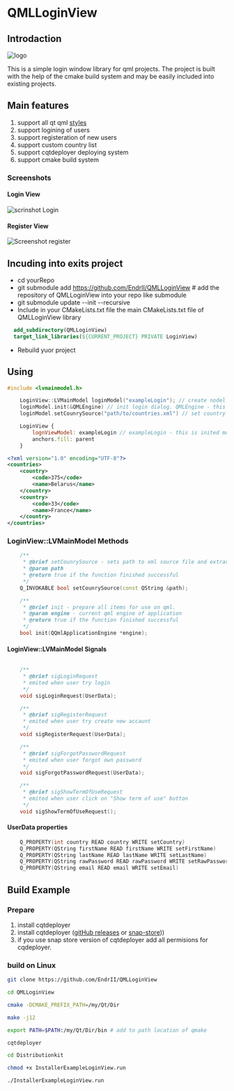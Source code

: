 # QMLLoginView

## Introdaction

![logo](https://user-images.githubusercontent.com/12465465/79076393-77b55300-7d02-11ea-8128-498f954dec92.png)


This is a simple login window library for qml projects. The project is built with the help of the сmake build system and may be easily included into existing projects.


## Main features

1. support all qt qml [styles](https://doc.qt.io/qt-5/qtquickcontrols2-styles.html)
2. support logining of users
3. support registeration of new users
4. support custom country list
5. support cqtdeployer deploying system
6. support cmake build system

### Screenshots

#### Login View
![scrinshot Login](https://user-images.githubusercontent.com/12465465/79075704-2060b400-7cfd-11ea-9891-db1671d085e9.png)

#### Register View
![Screenshot register](https://user-images.githubusercontent.com/12465465/79075702-1dfe5a00-7cfd-11ea-9abe-8cfdb3820fe6.png)


## Incuding into exits project
 
 * cd yourRepo
 * git submodule add https://github.com/EndrII/QMLLoginView # add the repository of QMLLoginView into your repo like submodule
 * git submodule update --init --recursive
 * Include in your CMakeLists.txt file the main CMakeLists.txt file of QMLLoginView library
  ``` cmake
    add_subdirectory(QMLLoginView)
    target_link_libraries(${CURRENT_PROJECT} PRIVATE LoginView)

  ```
 * Rebuild yuor project


## Using 

``` cpp
#include <lvmainmodel.h>

    LoginView::LVMainModel loginModel("exampleLogin"); // create nodel for login dialog
    loginModel.init(&QMLEngine) // init login dialog. QMLEngine - this is object of QQmlApplicationEngine.
    loginModel.setCounrySource("path/to/countries.xml") // set country list/ Example of counrys xml see example/example.xml

```

``` qml
    LoginView {
        lognViewModel: exampleLogin // exampleLogin - this is inited model in main.cpp
        anchors.fill: parent
    }
```

``` xml country example 
<?xml version="1.0" encoding="UTF-8"?>
<countries>
    <country>
        <code>375</code>
        <name>Belarus</name>
    </country>
    <country>
        <code>33</code>
        <name>France</name>
    </country>
</countries>

```

### LoginView::LVMainModel Methods
``` cpp
    /**
     * @brief setCounrySource - sets path to xml source file and extract list of countrys
     * @param path
     * @return true if the function finished successful
     */
    Q_INVOKABLE bool setCounrySource(const QString &path);

    /**
     * @brief init - prepare all items for use on qml.
     * @param engine - current qml engine of application
     * @return true if the function finished successful
     */
    bool init(QQmlApplicationEngine *engine);


``` 

#### LoginView::LVMainModel Signals 
``` cpp

    /**
     * @brief sigLoginRequest
     * emited when user try login
     */
    void sigLoginRequest(UserData);

    /**
     * @brief sigRegisterRequest
     * emited when user try create new accaunt
     */
    void sigRegisterRequest(UserData);

    /**
     * @brief sigForgotPasswordRequest
     * emited when user forgot own password
     */
    void sigForgotPasswordRequest(UserData);

    /**
     * @brief sigShowTermOfUseRequest
     * emited when user click on "Show term of use" button
     */
    void sigShowTermOfUseRequest();
```

#### UserData properties 
``` cpp
    Q_PROPERTY(int country READ country WRITE setCountry)
    Q_PROPERTY(QString firstName READ firstName WRITE setFirstName)
    Q_PROPERTY(QString lastName READ lastName WRITE setLastName)
    Q_PROPERTY(QString rawPassword READ rawPassword WRITE setRawPassword)
    Q_PROPERTY(QString email READ email WRITE setEmail)
```


## Build Example 

### Prepare
1. install cqtdeployer
2. install cqtdeployer ([gitHub releases](https://github.com/QuasarApp/CQtDeployer/releases) or [snap-store](https://snapcraft.io/cqtdeployer)))
3. if you use snap store version of cqtdeployer add all permisions for cqdeployer.

### build on Linux

``` BASH
git clone https://github.com/EndrII/QMLLoginView

cd QMLLoginView

cmake -DCMAKE_PREFIX_PATH=/my/Qt/Dir

make -j12

export PATH=$PATH:/my/Qt/Dir/bin # add to path location of qmake

cqtdeployer

cd Distributionkit

chmod +x InstallerExampleLoginView.run

./InstallerExampleLoginView.run
```
